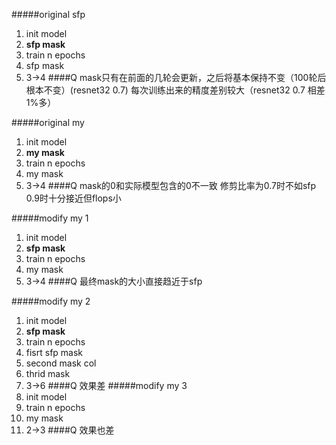 #####original sfp
1. init model
2. **sfp mask**
3. train n epochs
4. sfp mask
5. 3->4
####Q
mask只有在前面的几轮会更新，之后将基本保持不变（100轮后根本不变）(resnet32 0.7)
每次训练出来的精度差别较大（resnet32 0.7 相差1%多）

#####original my
1. init model
2. **my mask**
3. train n epochs
4. my mask
5. 3->4
####Q
mask的0和实际模型包含的0不一致 修剪比率为0.7时不如sfp 0.9时十分接近但flops小


#####modify my 1
1. init model
2. **sfp mask**
3. train n epochs
4. my mask
5. 3->4
####Q
最终mask的大小直接趋近于sfp

#####modify my 2
1. init model
2. **sfp mask**
3. train n epochs
4. fisrt sfp mask
5. second mask col
6. thrid mask
5. 3->6
####Q
效果差
#####modify my 3
1. init model
2. train n epochs
3. my mask
4. 2->3
####Q
效果也差


